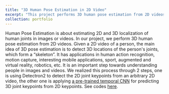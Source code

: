 ```yaml
---
title: "3D Human Pose Estimation in 2D Video"
excerpt: "This project performs 3D human pose estimation from 2D videos. Given a 2D video of a person, the main idea of 3D pose estimation is to detect 3D locations of the person's joints, which form a “skeleton”.<br/><img src='/images/pose_estimation.gif'>"
collection: portfolio
---
```


Human Pose Estimation is about estimating 2D and 3D localization of human joints in images or videos. In our project, we perform 3D human pose estimation from 2D videos. Given a 2D video of a person, the main idea of 3D pose estimation is to detect 3D locations of the person's joints, which form a “skeleton”. It has applications in human action recognition, motion capture, interesting mobile applications, sport, augmented and virtual reality, robotics, etc. It is an important step towards understanding people in images and videos. We realized this process through 2 steps, one is using Detectron2 to detect the 2D joint keypoints from an arbitrary 2D video, the other one is applying [a pre-trained temporal CNN](https://github.com/facebookresearch/VideoPose3D) for predicting 3D joint keypoints from 2D keypoints. See codes [here](https://github.com/ZhishengLin2020/ee435-deep-learning-foundations-from-scratch/tree/master/Final%20Project).
